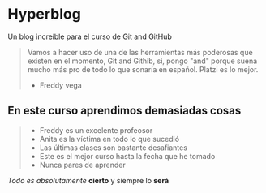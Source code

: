 # Hyperblog
Un blog increíble para el curso de Git and GitHub

> Vamos a hacer uso de una de las herramientas más poderosas que existen en el momento, Git and Githib, si, pongo "and" porque suena mucho más pro de todo lo que sonaría en español. Platzi es lo mejor.
>- Freddy vega

## En este curso aprendimos demasiadas cosas
>- Freddy es un excelente profeosor
>- Anita es la víctima en todo lo que sucedió
>- Las últimas clases son bastante desafiantes
>- Este es el mejor curso hasta la fecha que he tomado
>- Nunca pares de aprender

*Todo es absolutamente* **cierto** y siempre lo **será**